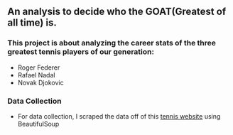## An analysis to decide who the GOAT(Greatest of all time) is.

### This project is about analyzing the career stats of the three greatest tennis players of our generation:
  - Roger Federer
  - Rafael Nadal
  - Novak Djokovic

### Data Collection
  - For data collection, I scraped the data off of this [tennis website](https://tennisexplorer.com) using BeautifulSoup

